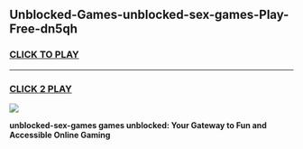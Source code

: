 
## Unblocked-Games-unblocked-sex-games-Play-Free-dn5qh
<h3>
<a href="https://premium76.site?title=unblocked-sex-games&ref=17A">CLICK TO PLAY</a></h3>
<hr>

<h3>
<a href="https://premium76.site?title=unblocked-sex-games&ref=17A">CLICK 2 PLAY</a>
  
</h3>

<a href="https://premium76.site?title=unblocked-sex-games&ref=17A"><img src="https://clearcache.store/games.png"></a>


**unblocked-sex-games games unblocked: Your Gateway to Fun and Accessible Online Gaming**
